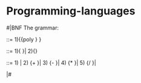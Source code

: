 # Programming-languages

#|BNF
 The grammar:
   
   <PLANG>::=
          1){{poly <AEs>} <AEs>}

   <AEs>::=
        1){<AEs> <AE>}|
        2){<AE>}
        
   <AE> ::=
        1)   <num>|
        2)  {+ <AE> <AE>}|
        3)  {- <AE> <AE>}|
        4)  {* <AE> <AE>}|
        5)  {/ <AE> <AE>}|

         
          
|#
